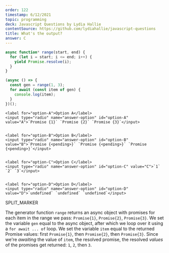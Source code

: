 ```yaml
---
order: 122
timestamp: 6/12/2021
topic: programming
deck: Javascript Questions by Lydia Hallie
contentSource: https://github.com/lydiahallie/javascript-questions
title: What's the output?
answer: C
---
```


  

```javascript
async function* range(start, end) {
  for (let i = start; i <= end; i++) {
    yield Promise.resolve(i);
  }
}

(async () => {
  const gen = range(1, 3);
  for await (const item of gen) {
    console.log(item);
  }
})();
```


    <label for="option-A">Option A</label>
    <input type="radio" name="answer-option" id="option-A" value="A">`Promise {1}` `Promise {2}` `Promise {3}`</input>
    

    <label for="option-B">Option B</label>
    <input type="radio" name="answer-option" id="option-B" value="B">`Promise {<pending>}` `Promise {<pending>}` `Promise {<pending>}`</input>
    

    <label for="option-C">Option C</label>
    <input type="radio" name="answer-option" id="option-C" value="C">`1` `2` `3`</input>
    

    <label for="option-D">Option D</label>
    <input type="radio" name="answer-option" id="option-D" value="D">`undefined` `undefined` `undefined`</input>
    




SPLIT_MARKER

The generator function `range` returns an async object with promises for each item in the range we pass: `Promise{1}`, `Promise{2}`, `Promise{3}`. We set the variable `gen` equal to the async object, after which we loop over it using a `for await ... of` loop. We set the variable `item` equal to the returned Promise values: first `Promise{1}`, then `Promise{2}`, then `Promise{3}`. Since we're _awaiting_ the value of `item`, the resolved promise, the resolved _values_ of the promises get returned: `1`, `2`, then `3`.



